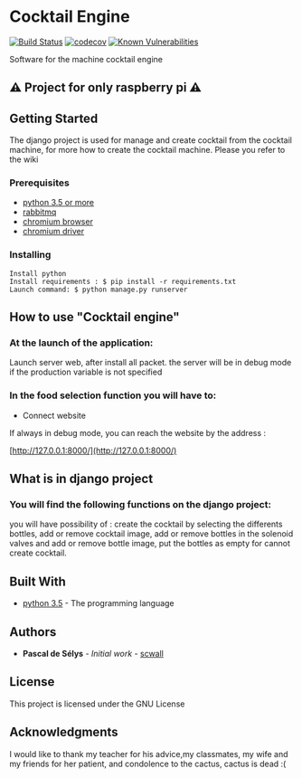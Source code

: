 # Cocktail Engine
[![Build Status](https://travis-ci.org/scwall/cocktail_engine.svg?branch=master)](https://travis-ci.org/scwall/cocktail_engine)
[![codecov](https://codecov.io/gh/scwall/cocktail_engine/branch/master/graph/badge.svg)](https://codecov.io/gh/scwall/cocktail_engine)
[![Known Vulnerabilities](https://snyk.io/test/github/scwall/cocktail_engine/badge.svg?targetFile=requirements.txt)](https://snyk.io/test/github/scwall/cocktail_engine?targetFile=requirements.txt)

Software for the machine cocktail engine 


## :warning: Project for only raspberry pi :warning:

## Getting Started


The django project is used for manage and create cocktail from the cocktail machine, 
for more how to create the cocktail machine. Please you refer to the wiki

### Prerequisites

- [python 3.5 or more](https://www.python.org)
- [rabbitmq](https://www.rabbitmq.com/download.html)
- [chromium browser](https://chromium.woolyss.com/)
- [chromium driver](http://chromedriver.chromium.org/)


### Installing

```
Install python
Install requirements : $ pip install -r requirements.txt
Launch command: $ python manage.py runserver

```

## How to use "Cocktail engine"
### At the launch of the application:

Launch server web, after install all packet. 
the server will be in debug mode if the production variable is not specified

### In the food selection function you will have to:

- Connect website

 If always in debug mode, you can reach the website by the address : 

[http://127.0.0.1:8000/](http://127.0.0.1:8000/)
 


## What is in django project
### You will find the following functions on the django project: 
you will have possibility of : create the cocktail by selecting the differents bottles, add or remove cocktail image, 
add or remove bottles in the solenoid valves and add or remove bottle image, 
put the bottles as empty for cannot create cocktail.

## Built With

* [python 3.5](https://www.python.org/) - The programming language 



## Authors

* **Pascal de Sélys** - *Initial work* - [scwall](https://github.com/scwall)

## License

This project is licensed under the GNU License

## Acknowledgments

I would like to thank my teacher for his advice,my classmates, my wife and my friends for her patient, and condolence to the cactus, cactus is dead :(
